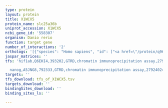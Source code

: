 ```yaml
---
type: protein
layout: protein
title: X1WCX5
protein_name: slc25a36b
uniprot_accession: X1WCX5
ncbi_gene_id: '558307'
organism: Danio rerio
function: target gene
number_of_interactions: '2'
orthologs: '[{"species": "Homo sapiens", "id": ["<a href=\"/protein/q96cq1\">Q96CQ1</a>"]}, {"species": "Mus musculus", "id": ["<a href=\"/protein/q922g0\">Q922G0</a>"]}, {"species": "Rattus norvegicus", "id": ["<a href=\"/protein/d4acn9\">D4ACN9</a>"]}, {"species": "Drosophila melanogaster", "id": ["M9NDD0"]}, {"species": "Caenorhabditis elegans", "id": ["<a href=\"/protein/g5eeg6\">G5EEG6</a>"]}, {"species": "Saccharomyces cerevisiae", "id": ["<a href=\"/protein/p38127\">P38127</a>", "<a href=\"/protein/p40464\">P40464</a>", "<a href=\"/protein/p40556\">P40556</a>", "<a href=\"/protein/p39953\">P39953</a>"]}]'
jaspar_matrices: ''
tfs: 'hif1ab,Q6EHI4,393202,GTRD,chromatin immunoprecipitation assay,27924024%5Buid%5D,No

  nanog,A5JNG8,792333,GTRD,chromatin immunoprecipitation assay,27924024%5Buid%5D,No'
targets: ''
tfs_download: tfs_of_X1WCX5.tsv
targets_download: ''
bindingSites_download: ''
binding_sites_ls: ''

---
```

